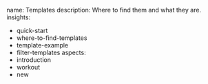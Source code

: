 name: Templates
description: Where to find them and what they are.
insights:
  - quick-start
  - where-to-find-templates
  - template-example
  - filter-templates
aspects:
  - introduction
  - workout
  - new
